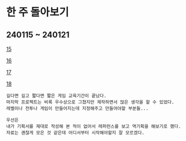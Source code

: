 # 한 주 돌아보기
## 240115 ~ 240121

[15](https://github.com/JM94Ent/TIL-WIL/blob/39b20248a35cd23163ac0ae3aa6548d8a98e8c57/TIL/2024/01/15_%EC%97%AD%EA%B8%B0%ED%9A%8D%EC%84%9C%EB%9E%80%3F.md)

[16](https://github.com/JM94Ent/TIL-WIL/blob/39b20248a35cd23163ac0ae3aa6548d8a98e8c57/TIL/2024/01/16_%EC%88%98%EB%A3%8C.md)

[17](https://github.com/JM94Ent/TIL-WIL/blob/39b20248a35cd23163ac0ae3aa6548d8a98e8c57/TIL/2024/01/17_%EC%97%AD%EA%B8%B0%ED%9A%8D%EC%9D%84%20%EC%9C%84%ED%95%9C%20%EB%B6%84%EC%84%9D.md)

[18](https://github.com/JM94Ent/TIL-WIL/blob/39b20248a35cd23163ac0ae3aa6548d8a98e8c57/TIL/2024/01/18_%EC%82%AC%EC%A0%84%EC%9E%91%EC%97%85.md)

```
길다면 길고 짧다면 짧은 게임 교육기간이 끝났다.
마지막 프로젝트는 비록 우수상으로 그쳤지만 제작하면서 많은 생각을 할 수 있었다.
레벨이나 전투나 게임이 만들어지는데 지정해주고 만들어야할 부분들...

우선은
내가 기획서를 제대로 작성해 본 적이 없어서 레퍼런스를 보고 역기획을 해보기로 했다.
자료는 괜찮게 모은 것 같은데 어디서부터 시작해야할지 잘 모르겠다.
```

